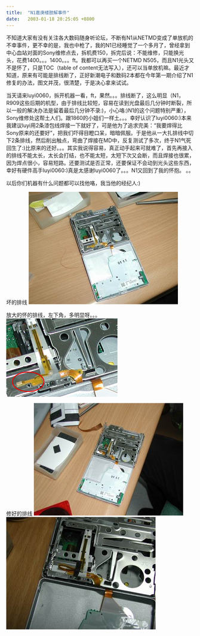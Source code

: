 ```yaml
---
title:  "N1嘉庚楼肢解事件"
date:   2003-01-18 20:25:05 +0800
---
```


不知道大家有没有关注各大数码随身听论坛，不断有N1从NETMD变成了单放机的不幸事件，更不幸的是，我也中枪了，我的N1已经睡觉了一个多月了，曾经拿到中心血站对面的Sony维修点去，拆机费150，拆完后说：不能维修，只能换光头，花费1400。。。1400。。。ft。我都可以再买一个NETMD N505，而且N1光头又不是怀了，只是TOC（table of content无法写入），还可以当单放机嘛。最近才知道，原来有可能是排线断了，正好新潮电子和数码2本都在今年第一期介绍了N1修复的办法，图文并茂，很清楚，于是决心拿来试试。

当天请来luyi0060，拆开机器一看，ft，果然。。。排线断了，这么明显（N1，R909这些后期的机型，由于排线比较短，容易在读到光盘最后几分钟时断裂，所以一般的解决办法是留着最后几分钟不录:)，小心咯:)N1的这个问题特别严重），Sony维修处这帮土人们。跟1860的小姐们一样土。。。幸好认识了luyi0060:)本来我建议luyi用2条漆包线焊接一下就好了，可是他为了追求完美：“我要焊得比Sony原来的还要好”，把我们吓得目瞪口呆，暗暗佩服。于是他从一大扎排线中切下2条排线，然后削出触点，弯曲了焊接在MD中，反复测试了多次，终于N1气死回生了:)比原来的还好。。。其实我说得容易，真正动手起来可就难了，首先再接入的排线不能太长，太长会打结，也不能太短，太短下次又会断，而且焊接也很累，因为焊点很小，容易短路。还要测试是否正常，还要保证不会动到光头这些东西，幸好有硬件高手luyi0060:)真是太感谢luyi0060了。。。N1又回到了我的怀抱。 。。

以后你们机器有什么问题都可以找他咯，我当他的经纪人:)

坏的排线  ![](/images/2011/n1/1.JPG)

放大的怀的排线，左下角，多明显呀。。。  ![](/images/2011/n1/2.JPG)

修好的排线  ![](/images/2011/n1/3.JPG) ![](/images/2011/n1/4.JPG)
